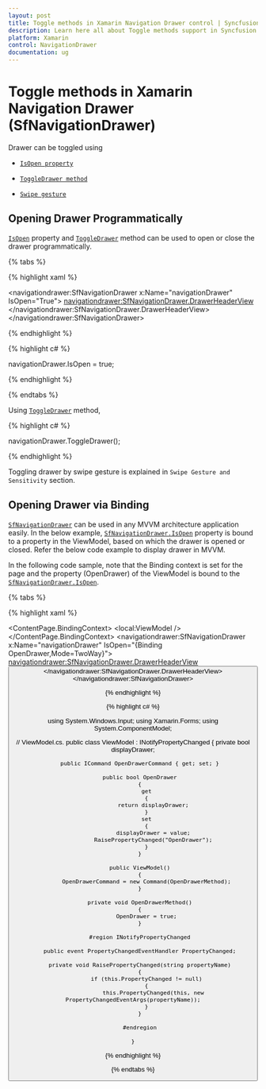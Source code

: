 ```yaml
---
layout: post
title: Toggle methods in Xamarin Navigation Drawer control | Syncfusion
description: Learn here all about Toggle methods support in Syncfusion Xamarin Navigation Drawer (SfNavigationDrawer) control and more.
platform: Xamarin
control: NavigationDrawer
documentation: ug
---
```

# Toggle methods in Xamarin Navigation Drawer (SfNavigationDrawer)

Drawer can be toggled using

*	[`IsOpen property`](https://help.syncfusion.com/cr/xamarin/Syncfusion.SfNavigationDrawer.XForms.SfNavigationDrawer.html#Syncfusion_SfNavigationDrawer_XForms_SfNavigationDrawer_IsOpen)

*	[`ToggleDrawer method`](https://help.syncfusion.com/cr/xamarin/Syncfusion.SfNavigationDrawer.XForms.SfNavigationDrawer.html#Syncfusion_SfNavigationDrawer_XForms_SfNavigationDrawer_ToggleDrawer)

*	[`Swipe gesture`](https://help.syncfusion.com/cr/xamarin/Syncfusion.SfNavigationDrawer.XForms.SfNavigationDrawer.html#Syncfusion_SfNavigationDrawer_XForms_SfNavigationDrawer_EnableSwipeGesture)

## Opening Drawer Programmatically
[`IsOpen`](https://help.syncfusion.com/cr/xamarin/Syncfusion.SfNavigationDrawer.XForms.SfNavigationDrawer.html#Syncfusion_SfNavigationDrawer_XForms_SfNavigationDrawer_IsOpen) property and [`ToggleDrawer`](https://help.syncfusion.com/cr/xamarin/Syncfusion.SfNavigationDrawer.XForms.SfNavigationDrawer.html#Syncfusion_SfNavigationDrawer_XForms_SfNavigationDrawer_ToggleDrawer) method can be used to open or close the drawer programmatically.

{% tabs %}

{% highlight xaml %}

<?xml version="1.0" encoding="utf-8"?>
<ContentPage xmlns="http://xamarin.com/schemas/2014/forms" 
             xmlns:x="http://schemas.microsoft.com/winfx/2009/xaml" 
             xmlns:local="clr-namespace:NaviSample" 
             xmlns:navigationdrawer="clr-namespace:Syncfusion.SfNavigationDrawer.XForms;assembly=Syncfusion.SfNavigationDrawer.XForms"
             x:Class="NaviSample.MainPage">
    <navigationdrawer:SfNavigationDrawer x:Name="navigationDrawer" 
                                         IsOpen="True">
        <navigationdrawer:SfNavigationDrawer.DrawerHeaderView>
            <Grid BackgroundColor="#1aa1d6" 
                  VerticalOptions="Center" 
                  HorizontalOptions="Center">
                <Label Text="Header view" 
                       FontSize="16" 
                       VerticalOptions="Center" 
                       HorizontalOptions="Center"/>
            </Grid>
        </navigationdrawer:SfNavigationDrawer.DrawerHeaderView>
    </navigationdrawer:SfNavigationDrawer>
</ContentPage>

{% endhighlight %}	
	
{% highlight c# %} 

navigationDrawer.IsOpen = true;

{% endhighlight %}

{% endtabs %}

Using [`ToggleDrawer`](https://help.syncfusion.com/cr/xamarin/Syncfusion.SfNavigationDrawer.XForms.SfNavigationDrawer.html#Syncfusion_SfNavigationDrawer_XForms_SfNavigationDrawer_ToggleDrawer) method,

{% highlight c# %} 

navigationDrawer.ToggleDrawer();

{% endhighlight %}

Toggling drawer by swipe gesture is explained in `Swipe Gesture and Sensitivity` section.

## Opening Drawer via Binding

[`SfNavigationDrawer`](https://help.syncfusion.com/cr/xamarin/Syncfusion.SfNavigationDrawer.XForms.SfNavigationDrawer.html) can be used in any MVVM architecture application easily. In the below example, [`SfNavigationDrawer.IsOpen`](https://help.syncfusion.com/cr/xamarin/Syncfusion.SfNavigationDrawer.XForms.SfNavigationDrawer.html#Syncfusion_SfNavigationDrawer_XForms_SfNavigationDrawer_IsOpen) property is bound to a property in the ViewModel, based on which the drawer is opened or closed. Refer the below code example to display drawer in MVVM.

In the following code sample, note that the Binding context is set for the page and the property (OpenDrawer) of the ViewModel is bound to the [`SfNavigationDrawer.IsOpen`](https://help.syncfusion.com/cr/xamarin/Syncfusion.SfNavigationDrawer.XForms.SfNavigationDrawer.html#Syncfusion_SfNavigationDrawer_XForms_SfNavigationDrawer_IsOpen).

{% tabs %}

{% highlight xaml %}

<?xml version="1.0" encoding="utf-8"?>
<ContentPage xmlns="http://xamarin.com/schemas/2014/forms" 
             xmlns:x="http://schemas.microsoft.com/winfx/2009/xaml" 
             xmlns:local="clr-namespace:NaviSample" 
             xmlns:navigationdrawer="clr-namespace:Syncfusion.SfNavigationDrawer.XForms;assembly=Syncfusion.SfNavigationDrawer.XForms"
             x:Class="NaviSample.MainPage">
     <ContentPage.BindingContext>
        <local:ViewModel />
    </ContentPage.BindingContext>
    <navigationdrawer:SfNavigationDrawer x:Name="navigationDrawer" 
                                         IsOpen="{Binding OpenDrawer,Mode=TwoWay}">
        <navigationdrawer:SfNavigationDrawer.DrawerHeaderView>
            <Grid BackgroundColor="#1aa1d6" 
                  VerticalOptions="Center" 
                  HorizontalOptions="Center">
                <Button x:Name="isOpenButton" Text="Click to open Drawer" Command="{Binding OpenDrawerCommand}"/>
            </Grid>
        </navigationdrawer:SfNavigationDrawer.DrawerHeaderView>
    </navigationdrawer:SfNavigationDrawer>
</ContentPage>

{% endhighlight %}	
	
{% highlight c# %} 

using System.Windows.Input;
using Xamarin.Forms;
using System.ComponentModel;

// ViewModel.cs.
 public class ViewModel : INotifyPropertyChanged
    {
        private bool displayDrawer;

        public ICommand OpenDrawerCommand { get; set; }

        public bool OpenDrawer
        {
            get
            {
                return displayDrawer;
            }
            set
            {
                displayDrawer = value;
                RaisePropertyChanged("OpenDrawer");
            }
        }

        public ViewModel()
        {
            OpenDrawerCommand = new Command(OpenDrawerMethod);
        }

        private void OpenDrawerMethod()
        {
            OpenDrawer = true;
        }

        #region INotifyPropertyChanged

        public event PropertyChangedEventHandler PropertyChanged;

        private void RaisePropertyChanged(string propertyName)
        {
            if (this.PropertyChanged != null)
            {
                this.PropertyChanged(this, new PropertyChangedEventArgs(propertyName));
            }
        }

        #endregion

    }

{% endhighlight %}

{% endtabs %}
